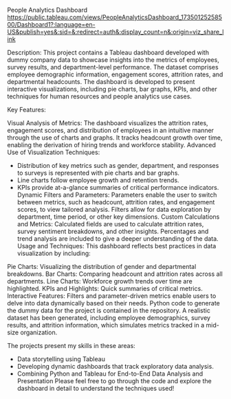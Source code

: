 People Analytics Dashboard
https://public.tableau.com/views/PeopleAnalyticsDashboard_17350125258500/Dashboard1?:language=en-US&publish=yes&:sid=&:redirect=auth&:display_count=n&:origin=viz_share_link

Description:
This project contains a Tableau dashboard developed with dummy company data to showcase insights into the metrics of employees, survey results, and department-level performance. The dataset comprises employee demographic information, engagement scores, attrition rates, and departmental headcounts. The dashboard is developed to present interactive visualizations, including pie charts, bar graphs, KPIs, and other techniques for human resources and people analytics use cases.

Key Features:

Visual Analysis of Metrics:
The dashboard visualizes the attrition rates, engagement scores, and distribution of employees in an intuitive manner through the use of charts and graphs.
It tracks headcount growth over time, enabling the derivation of hiring trends and workforce stability.
Advanced Use of Visualization Techniques:
- Distribution of key metrics such as gender, department, and responses to surveys is represented with pie charts and bar graphs.
- Line charts follow employee growth and retention trends.
- KPIs provide at-a-glance summaries of critical performance indicators.
Dynamic Filters and Parameters:
Parameters enable the user to switch between metrics, such as headcount, attrition rates, and engagement scores, to view tailored analysis.
Filters allow for data exploration by department, time period, or other key dimensions.
Custom Calculations and Metrics:
Calculated fields are used to calculate attrition rates, survey sentiment breakdowns, and other insights.
Percentages and trend analysis are included to give a deeper understanding of the data.
Usage and Techniques:
This dashboard reflects best practices in data visualization by including:

Pie Charts: Visualizing the distribution of gender and departmental breakdowns.
Bar Charts: Comparing headcount and attrition rates across all departments.
Line Charts: Workforce growth trends over time are highlighted.
KPIs and Highlights: Quick summaries of critical metrics.
Interactive Features: Filters and parameter-driven metrics enable users to delve into data dynamically based on their needs.
Python code to generate the dummy data for the project is contained in the repository. A realistic dataset has been generated, including employee demographics, survey results, and attrition information, which simulates metrics tracked in a mid-size organization.

The projects present my skills in these areas:

- Data storytelling using Tableau
- Developing dynamic dashboards that track exploratory data analysis.
- Combining Python and Tableau for End-to-End Data Analysis and Presentation
Please feel free to go through the code and explore the dashboard in detail to understand the techniques used!
